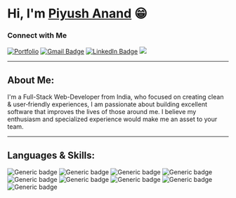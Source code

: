 # Hi, I'm [Piyush Anand](https://www.piyushanand.in) 😁

### Connect with Me
[![Portfolio](https://img.shields.io/badge/Portfolio-Piyush%20Anand-blue?style=flat&logo=azure-artifacts)](https://www.piyushanand.in)
[![Gmail Badge](https://img.shields.io/badge/-Mail%20Me-%23D44638?style=flat&logo=Gmail&logoColor=white)](mailto:piyushanand.1221@gmail.com)
[![LinkedIn Badge](https://img.shields.io/badge/-Connect%20with%20Me-%230077B5?style=flat&logo=Linkedin&logoColor=white)](https://linkedin.piyushanand.in/)
[![](https://img.shields.io/badge/-My%20Resume-%230077B5?style=flat&color=red&logoColor=white)](https://resume.piyushanand.in)

<hr>

## About Me:

I'm a Full-Stack Web-Developer from India, who focused on creating clean & user‑friendly experiences, I am passionate about building excellent software that improves the lives of those around me. I believe my enthusiasm and specialized experience would make me an asset to your team.

<hr>

## Languages & Skills:
![Generic badge](https://img.shields.io/badge/-JavaScript-yellow.svg)
![Generic badge](https://img.shields.io/badge/-JAVA-orange.svg)
![Generic badge](https://img.shields.io/badge/-HTML5-red.svg)
![Generic badge](https://img.shields.io/badge/-CSS3-lightblue.svg)
![Generic badge](https://img.shields.io/badge/-MySQL-blue.svg)
![Generic badge](https://img.shields.io/badge/-Mongodb-green.svg)
![Generic badge](https://img.shields.io/badge/-Python-blue.svg)
![Generic badge](https://img.shields.io/badge/-Machine%20Learning-yellow.svg)
![Generic badge](https://img.shields.io/badge/-Deep%20Learning-orange.svg)
